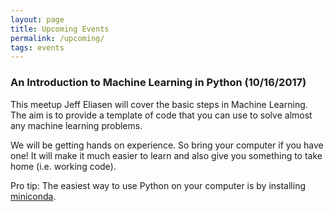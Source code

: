 ```yaml
---
layout: page
title: Upcoming Events
permalink: /upcoming/
tags: events
---
```


### An Introduction to Machine Learning in Python (10/16/2017)

This meetup Jeff Eliasen will cover the basic steps in Machine Learning. The aim is to provide a template of code that you can use to solve almost any machine learning problems. 

We will be getting hands on experience.  So bring your computer if you have one! It will make it much easier to learn and also give you something to take home (i.e. working code). 

Pro tip: The easiest way to use Python on your computer is by installing [miniconda](https://conda.io/miniconda.html). 
